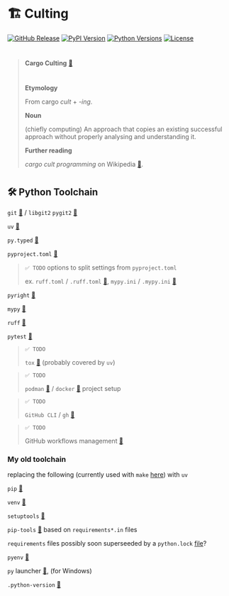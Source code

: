# 🏗️ Culting
[github_release]: https://img.shields.io/github/release/the-citto/culting.svg?logo=github&logoColor=white&color=orange
[pypi_version]: https://img.shields.io/pypi/v/culting.svg?logo=python&logoColor=white
[python_versions]: https://img.shields.io/pypi/pyversions/culting.svg?logo=python&logoColor=white
[github_license]: https://img.shields.io/github/license/the-citto/culting.svg?logo=github&logoColor=white
<!-- [github_action_tests]: https://github.com/the-citto/culting/actions/workflows/tests.yml/badge.svg -->

[![GitHub Release][github_release]](https://github.com/the-citto/culting/releases/)
[![PyPI Version][pypi_version]](https://pypi.org/project/culting/)
[![Python Versions][python_versions]](https://pypi.org/project/culting/)
[![License][github_license]](https://github.com/the-citto/culting/blob/master/LICENSE)
<br>
<!-- [![Tests][github_action_tests]](https://github.com/the-citto/culting/actions/workflows/tests.yml) -->

<!-- [![image](https://img.shields.io/pypi/v/culting.svg)](https://pypi.python.org/pypi/culting) -->
<!-- [![image](https://img.shields.io/pypi/l/culting.svg)](https://pypi.python.org/pypi/culting) -->
<!-- [![image](https://img.shields.io/pypi/pyversions/culting.svg)](https://pypi.python.org/pypi/culting) -->

> #
> **Cargo Culting** [🔗](https://en.wiktionary.org/wiki/cargo_culting)
> #
> **Etymology**
> 
> From cargo _cult_ +‎ _-ing_.
> 
> **Noun**
> 
> (chiefly computing) An approach that copies an existing successful approach
> without properly analysing and understanding it.
>
> **Further reading**
>
> _cargo cult programming_ on Wikipedia [🔗](https://en.wikipedia.org/wiki/cargo_cult_programming).
> #

## 🛠️ Python Toolchain

`git` [🔗](https://git-scm.com/) / `libgit2` `pygit2` [🔗](https://github.com/libgit2/pygit2)

`uv` [🔗](https://docs.astral.sh/uv/)


`py.typed` [🔗](https://peps.python.org/pep-0561/#packaging-type-information)

`pyproject.toml` [🔗](https://packaging.python.org/en/latest/guides/writing-pyproject-toml/)
> `✅ TODO` options to split settings from `pyproject.toml`
>
> ex.
> `ruff.toml` / `.ruff.toml` [🔗](https://docs.astral.sh/ruff/configuration/), 
> `mypy.ini` / `.mypy.ini` [🔗](https://mypy.readthedocs.io/en/stable/config_file.html)

`pyright` [🔗](https://microsoft.github.io/pyright/)

`mypy` [🔗](https://mypy.readthedocs.io/)

`ruff` [🔗](https://docs.astral.sh/ruff/)

`pytest` [🔗](https://docs.pytest.org/en/stable/)

>`✅ TODO`
>
> `tox` [🔗](https://tox.wiki/) (probably covered by `uv`)

>`✅ TODO`
>
> `podman` [🔗](https://podman.io/) / `docker` [🔗](https://www.docker.com/) project setup

>`✅ TODO`
>
> `GitHub CLI` / `gh` [🔗](https://cli.github.com/manual/)

>`✅ TODO`
>
> GitHub workflows management [🔗](https://docs.github.com/en/actions/writing-workflows)

### My old toolchain
replacing the following (currently used with `make` [here](https://github.com/the-citto/pyproject-base)) with `uv`

`pip` [🔗](https://pip.pypa.io/)

`venv` [🔗](https://docs.python.org/3/library/venv.html)

`setuptools` [🔗](https://setuptools.pypa.io/en/latest/)

`pip-tools` [🔗](https://pip-tools.readthedocs.io/) based on `requirements*.in` files

`requirements` files possibly soon superseeded by a `python.lock` [file](https://discuss.python.org/t/uv-another-rust-tool-written-to-replace-pip/46039/67)?

`pyenv` [🔗](https://github.com/pyenv/pyenv)

`py` launcher [🔗](https://docs.python.org/3/using/windows.html#launcher), (for Windows)

`.python-version` [🔗](https://github.com/pyenv/pyenv?tab=readme-ov-file#understanding-python-version-selection)





